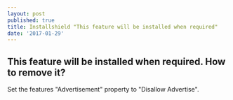 ```yaml
---
layout: post
published: true
title: Installshield "This feature will be installed when required"
date: '2017-01-29'
---
```

## This feature will be installed when required. How to remove it?

Set the features "Advertisement" property to "Disallow Advertise".
